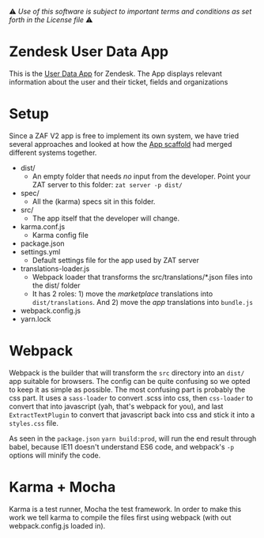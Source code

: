 :warning: *Use of this software is subject to important terms and conditions as set forth in the License file* :warning:

Zendesk User Data App
===============

This is the [User Data App](https://www.zendesk.com/apps/user-data) for Zendesk. The App displays relevant information about the user and their ticket, fields and organizations

Setup
===============
Since a ZAF V2 app is free to implement its own system, we have tried several approaches and looked at how the [App scaffold](https://github.com/zendesk/app_scaffold) had merged different systems together.

* dist/
  * An empty folder that needs *no* input from the developer. Point your ZAT server to this folder: `zat server -p dist/`
* spec/
  * All the (karma) specs sit in this folder.
* src/
  * The app itself that the developer will change.
* karma.conf.js
  * Karma config file
* package.json
* settings.yml
  * Default settings file for the app used by ZAT server
* translations-loader.js
  * Webpack loader that transforms the src/translations/*.json files into the dist/ folder
  * It has 2 roles: 1) move the *marketplace* translations into `dist/translations`. And 2) move the *app* translations into `bundle.js`
* webpack.config.js
* yarn.lock

Webpack
===============
Webpack is the builder that will transform the `src` directory into an `dist/` app suitable for browsers. The config can be quite confusing so we opted to keep it as simple as possible. The most confusing part is probably the css part. It uses a `sass-loader` to convert .scss into css, then `css-loader` to convert that into javascript (yah, that's webpack for you), and last `ExtractTextPlugin` to convert that javascript back into css and stick it into a `styles.css` file.

As seen in the `package.json` `yarn build:prod`, will run the end result through babel, because IE11 doesn't understand ES6 code, and webpack's `-p` options will minify the code.

Karma + Mocha
===============
Karma is a test runner, Mocha the test framework. In order to make this work we tell karma to compile the files first using webpack (with out webpack.config.js loaded in).
